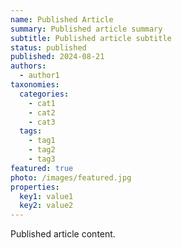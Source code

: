 ```yaml
---
name: Published Article
summary: Published article summary
subtitle: Published article subtitle
status: published
published: 2024-08-21
authors: 
  - author1
taxonomies:
  categories:
    - cat1
    - cat2
    - cat3
  tags:
    - tag1
    - tag2
    - tag3
featured: true
photo: /images/featured.jpg
properties:
  key1: value1
  key2: value2
---
```


Published article content.
